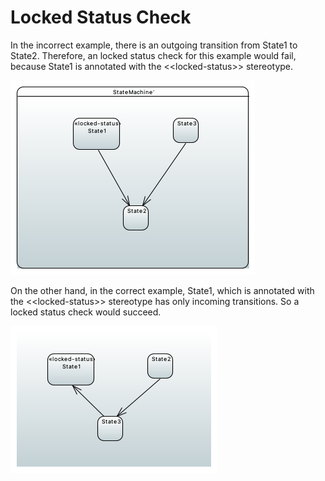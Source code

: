 # Locked Status Check

In the incorrect example, there is an outgoing transition from State1 to State2.
Therefore, an locked status check for this example would fail, because State1 is annotated with the &lt;&lt;locked-status&gt;&gt; stereotype.

![Locked Status](locked-status-incorrect/locked-status-incorrect.png)

On the other hand, in the correct example, State1, which is annotated with the &lt;&lt;locked-status&gt;&gt; stereotype has only incoming transitions.
So a locked status check would succeed.

![Locked Status](locked-status-correct/locked-status-correct.png)